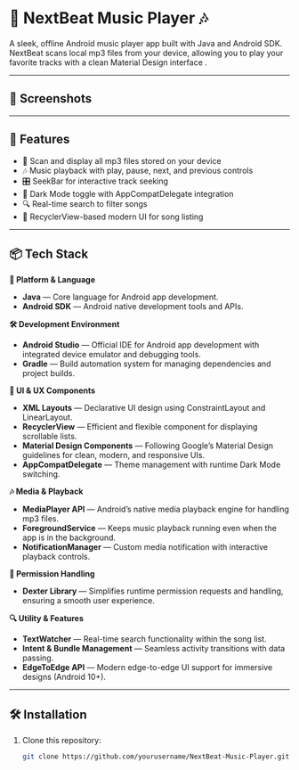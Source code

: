 # 🎵 NextBeat Music Player 🎶

A sleek, offline Android music player app built with Java and Android SDK. NextBeat scans local mp3 files from your device, allowing you to play your favorite tracks with a clean Material Design interface .

---

## 📸 Screenshots



---

## 🚀 Features

- 📂 Scan and display all mp3 files stored on your device
- 🎶 Music playback with play, pause, next, and previous controls
- 🎛️ SeekBar for interactive track seeking
- 🌙 Dark Mode toggle with AppCompatDelegate integration
- 🔍 Real-time search to filter songs
- 📲 RecyclerView-based modern UI for song listing

---

## 📦 Tech Stack

**📱 Platform & Language**
- **Java** — Core language for Android app development.
- **Android SDK** — Android native development tools and APIs.

**🛠️ Development Environment**
- **Android Studio** — Official IDE for Android app development with integrated device emulator and debugging tools.
- **Gradle** — Build automation system for managing dependencies and project builds.

**🎨 UI & UX Components**
- **XML Layouts** — Declarative UI design using ConstraintLayout and LinearLayout.
- **RecyclerView** — Efficient and flexible component for displaying scrollable lists.
- **Material Design Components** — Following Google’s Material Design guidelines for clean, modern, and responsive UIs.
- **AppCompatDelegate** — Theme management with runtime Dark Mode switching.

**🎶 Media & Playback**
- **MediaPlayer API** — Android’s native media playback engine for handling mp3 files.
- **ForegroundService** — Keeps music playback running even when the app is in the background.
- **NotificationManager** — Custom media notification with interactive playback controls.

**🔔 Permission Handling**
- **Dexter Library** — Simplifies runtime permission requests and handling, ensuring a smooth user experience.


**🔍 Utility & Features**
- **TextWatcher** — Real-time search functionality within the song list.
- **Intent & Bundle Management** — Seamless activity transitions with data passing.
- **EdgeToEdge API** — Modern edge-to-edge UI support for immersive designs (Android 10+).

---

## 🛠️ Installation

1. Clone this repository:
   ```bash
   git clone https://github.com/yourusername/NextBeat-Music-Player.git
